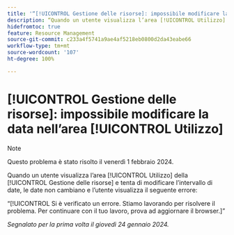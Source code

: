 ```yaml
---
title: '“[!UICONTROL Gestione delle risorse]: impossibile modificare la data nell’area [!UICONTROL Utilizzo]”'
description: “Quando un utente visualizza l’area [!UICONTROL Utilizzo] della [!UICONTROL Gestione delle risorse] e tenta di modificare l’intervallo di date, le date non cambiano e l’utente visualizza un errore.”
hidefromtoc: true
feature: Resource Management
source-git-commit: c233a4f5741a9ae4af5218eb0800d2da43eabe66
workflow-type: tm+mt
source-wordcount: '107'
ht-degree: 100%

---
```



# [!UICONTROL Gestione delle risorse]: impossibile modificare la data nell’area [!UICONTROL Utilizzo]

>[!NOTE]
>
>Questo problema è stato risolto il venerdì 1 febbraio 2024.

Quando un utente visualizza l’area [!UICONTROL Utilizzo] della [!UICONTROL Gestione delle risorse] e tenta di modificare l’intervallo di date, le date non cambiano e l’utente visualizza il seguente errore:

“[!UICONTROL Si è verificato un errore. Stiamo lavorando per risolvere il problema. Per continuare con il tuo lavoro, prova ad aggiornare il browser.]”

_Segnalato per la prima volta il giovedì 24 gennaio 2024._
